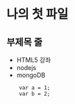 나의 첫 파일
==========

부제목 줄
--------------

* HTML5 강좌
* nodejs
* mongoDB

```
	var a = 1;
	var b = 2;
```
